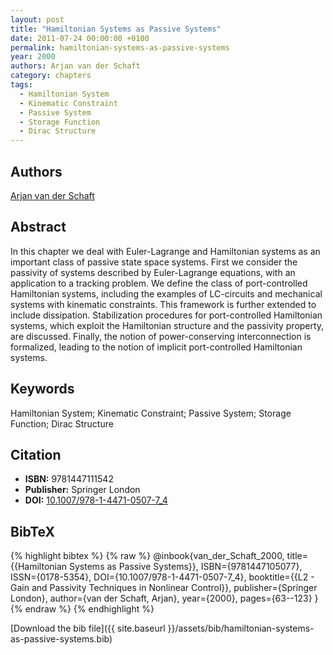 ```yaml
---
layout: post
title: "Hamiltonian Systems as Passive Systems"
date: 2011-07-24 00:00:00 +0100
permalink: hamiltonian-systems-as-passive-systems
year: 2000
authors: Arjan van der Schaft
category: chapters
tags:
  - Hamiltonian System
  - Kinematic Constraint
  - Passive System
  - Storage Function
  - Dirac Structure
---
```

 
## Authors
[Arjan van der Schaft](authors/arjan-van-der-schaft)
 
## Abstract
In this chapter we deal with Euler-Lagrange and Hamiltonian systems as an important class of passive state space systems. First we consider the passivity of systems described by Euler-Lagrange equations, with an application to a tracking problem. We define the class of port-controlled Hamiltonian systems, including the examples of LC-circuits and mechanical systems with kinematic constraints. This framework is further extended to include dissipation. Stabilization procedures for port-controlled Hamiltonian systems, which exploit the Hamiltonian structure and the passivity property, are discussed. Finally, the notion of power-conserving interconnection is formalized, leading to the notion of implicit port-controlled Hamiltonian systems.
 
## Keywords
Hamiltonian System; Kinematic Constraint; Passive System; Storage Function; Dirac Structure
 
## Citation
- **ISBN:** 9781447111542
- **Publisher:** Springer London
- **DOI:** [10.1007/978-1-4471-0507-7_4](https://doi.org/10.1007/978-1-4471-0507-7_4)
 
## BibTeX
{% highlight bibtex %}
{% raw %}
@inbook{van_der_Schaft_2000,
  title={{Hamiltonian Systems as Passive Systems}},
  ISBN={9781447105077},
  ISSN={0178-5354},
  DOI={10.1007/978-1-4471-0507-7_4},
  booktitle={{L2 - Gain and Passivity Techniques in Nonlinear Control}},
  publisher={Springer London},
  author={van der Schaft, Arjan},
  year={2000},
  pages={63--123}
}
{% endraw %}
{% endhighlight %}
 
[Download the bib file]({{ site.baseurl }}/assets/bib/hamiltonian-systems-as-passive-systems.bib)
 

